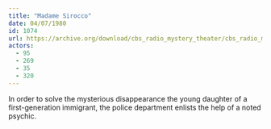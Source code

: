 ```yaml
---
title: "Madame Sirocco"
date: 04/07/1980
id: 1074
url: https://archive.org/download/cbs_radio_mystery_theater/cbs_radio_mystery_theater-1051-1100.zip/cbs_radio_mystery_theater-1051-1100%2Fcbsrmt_1074_madame_sirocco.mp3
actors:
  - 95
  - 269
  - 35
  - 320
---
```

In order to solve the mysterious disappearance the young daughter of a first-generation immigrant, the police department enlists the help of a noted psychic.